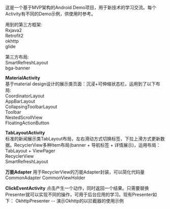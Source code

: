 
这是一个基于MVP架构的Android Demo项目，用于新技术的学习交流。每个Activity有不同的Demo示例，供使用时参考。

用到的第三方框架:  
Rxjava2  
Retrofit2  
okhttp  
glide  

第三方布局:  
SmartRefreshLayout  
bga-banner  



**MaterialActivity**  
基于material design设计的展示类页面：沉浸+可伸缩状态栏，运用到了以下布局:  
CoordinatorLayout  
AppBarLayout  
CollapsingToolbarLayout  
Toolbar  
NestedScrollView  
FloatingActionButton  

**TabLayoutActivity**  
标准的新闻展示类TabLayout布局，左右滑动方式切换标签，下拉上滑方式更新数据。RecyclerView多种Item布局(banner + 导航标签 + 详情展示)，运用布局：  
TabLayout + ViewPager  
RecyclerView  
SmartRefreshLayout  

**万能Adapter** 
用于RecyclerView的万能Adapter封装，可以简化代码量 
CommonAdapter 
CommonViewHolder 

**ClickEventActivity** 
点击产生一个动作，同时返回一个结果。只需要替换Presenter就可以实现不同的操作，可用于后台应用的学习。现有Presenter如下： 
OkhttpPresenter -- 演示Okhttp的以拦截器的使用示例 
